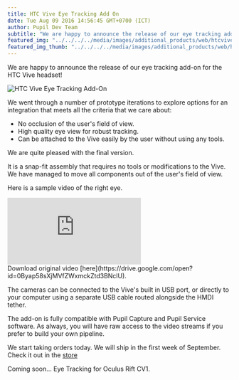 ```yaml
---
title: HTC Vive Eye Tracking Add On
date: Tue Aug 09 2016 14:56:45 GMT+0700 (ICT)
author: Pupil Dev Team
subtitle: "We are happy to announce the release of our eye tracking add-on for the HTC Vive headset. 120hz binocular eye tracking for the Vive..."
featured_img: "../../../../media/images/additional_products/web/htcviveb.png"
featured_img_thumb: "../../../../media/images/additional_products/web/htcviveb.png"
---
```


We are happy to announce the release of our eye tracking add-on for the HTC Vive headset!

<img src="../../../../media/images/additional_products/web/htcviveb.png" class='Feature-image' alt="HTC Vive Eye Tracking Add-On" title="HTC Vive eye tracking add on">

We went through a number of prototype iterations to explore options for an integration that meets all the criteria that we care about:
  + No occlusion of the user's field of view.
  + High quality eye view for robust tracking.
  + Can be attached to the Vive easily by the user without using any tools.

We are quite pleased with the final version.

It is a snap-fit assembly that requires no tools or modifications to the Vive. We have managed to move all components out of the user's field of view. 

Here is a sample video of the right eye.

<div class="Feature-video-container-16by9">
	<iframe class="Feature-video" src="https://www.youtube.com/embed/DpOUeKS5Ntk?rel=0&amp;showinfo=0" frameborder="0" allowfullscreen></iframe>
</div>
Download original video [here](https://drive.google.com/open?id=0Byap58sXjMVfZWxmckZtd3BNclU).

The cameras can be connected to the Vive's built in USB port, or directly to your computer using a separate USB cable routed alongside the HMDI tether.

The add-on is fully compatible with Pupil Capture and Pupil Service software. As always, you will have raw access to the video streams if you prefer to build your own pipeline. 

We start taking orders today. We will ship in the first week of September. Check it out in the [store](/store/#vr-ar)

Coming soon...
Eye Tracking for Oculus Rift CV1.

